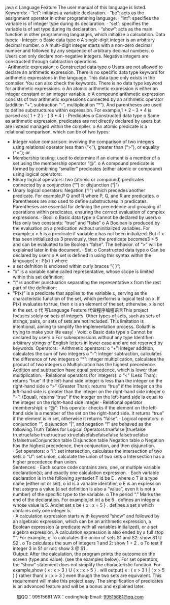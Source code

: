 java c
Language Feature
The user manual of this language is listed.
Keywords:
·   “let”: initiates a variable declaration.
·   “be”: acts as the assignment operator in other programming language.
·   “int”: specifies the variable is of integer type   during its declaration.
·   “set”: specifies the variable is of set type   during its declaration.
·   “show”: acts as the main function in other programming languages, which initialize a calculation.
Data types:
·   Integer:
o   Basic data type
o   A single-digit integer is an arbitrary decimal number.
o   A multi-digit integer starts with a non-zero decimal number and followed by any sequence of arbitrary decimal numbers.
o   Users can only declare non-negative integers. Negative integers are constructed through subtraction operations.   
·   Arithmetic expression:
o   Constructed data type
o   Users are not   allowed to declare   an arithmetic expression. There is no specific data type keyword for arithmetic expressions in the language. This data type only exists in the compiler. You can also check the keywords. There is no data type keyword for arithmetic expressions.
o   An atomic arithmetic expression   is either an integer constant or an integer variable.
o   A compound arithmetic expression consists of two arithmetic expressions connected by an arithmetic operator (addition “+”, subtraction “-”, multiplication “*”). And parentheses are used to define substructures within expression. For example,1 + 2 – 3 * 4
is parsed as:( 1 + 2 ) - ( 3 * 4 )
·   Predicates
o   Constructed data type
o   Same as arithmetic expression, predicates are not   directly declared   by users but are instead managed within the compiler.
o   An atomic predicate   is a relational comparison, which can be of two types:
-   Integer value comparison: involving the comparison of two integers using relational operator less than (“<”), greater than (“>”), or equality (“=”); or
-   Membership testing: used to determine if an element is a member of a set using the membership operator “@”.
o   A compound predicate   is formed by combining “smaller” predicates (either atomic or compound) using logical operators:
-   Binary logical operators: two (atomic or compound) predicates connected by a conjunction (“”) or disjunction (“|”)
-   Unary logical operators: Negation (“!”) which precedes another predicate.
For example,P  Q
and! R
where P, Q, and R are predicates.
o   Parentheses are also used to define substructures in predicates. Parentheses are essential for defining the precedence and grouping of operations within predicates, ensuring the correct evaluation of complex expressions.
·   Bool:
o   Basic data type
o   Cannot   be declared by users
o   Has only two constants: “true” and “false”
o   A Boolean is produced by the evaluation on a predication without uninitialized variables. For example,x > 5
is a predicate if variable x has not been initialized. But if x has been initialized as 3 previously, then the predicate becomes3 > 5
and can be evaluated to be Boolean “false”. The behavior. of “>” will be explained later in this document.
·   Set:
o   Constructed data type
o   Can be declared by users
o   A set is defined in using this syntax within the language{ x : P(x) }
where
-   a set defnition is enclosed within curly braces “{ }”;
-   “x” is a variable name called representative, whose scope is limited within this   set   definition;
-   “:” is another punctuation separating the representative x from the rest part of the definition;
-   “P(x)” is a predicate that applies to the variable x, serving as the characteristic function of the set, which performs a logical test on x. If P(x) evaluates to true, then x is an element of the set; otherwise, x is not in the set.
o   代 写Language Feature
代做程序编程语言This project focuses solely on sets of integers. Other types of sets, such as sets of strings, pairs, or sets of sets are not included. This limitation is intentional, aiming to simplify the implementation process. Goliath is trying to make your life easy!
·   Void:
o   Basic data type
o   Cannot   be declared by users
o   For subexpressions without any type
Identifier: arbitrary strings of English letters in lower case   and are not reserved by keywords.
Operators:
·   Arithmetic operators:
o   “+”: integer addition, calculates the sum of two integers
o   “-”: integer subtraction, calculates the difference of two integers
o   “*”: integer multiplication, calculates the product of two integers
o   Multiplication has the highest precedence. Addition and subtraction have equal precedence, which is lower than multiplication.
·   Relational operators (for integers):
o   “<” (Less Than): returns “true” if the left-hand side integer is less than   the integer on the right-hand side
o   “>” (Greater Than): returns “true” if the integer on the left-hand side is greater   than the integer on the right-hand side integer
o   “=”: (Equal), returns “true” if the integer on the left-hand side is equal   to the integer on the right-hand side integer
·   Relational operator (membership):
o   “@”: This operator checks if the element on the left-hand side is a member of the set on the right-hand side. It returns “true” if the element is in   set, otherwise it returns “false”.
·   Logical operators:
o   conjunction “”, disjunction “|”, and negation “!” are behaved as the following.Truth Tables for Logical Operators:truefalse   |truefalse            truetruefalse   truetruetrue   xtruefalsefalsefalsefalse   falsetruefalse   !xfalsetrueConjunction table
   Disjunction table
   Negation table
o   Negation has the highest precedence, then conjunction, and then disjunction.   
·   Set operators:
o   “I”: set intersection, calculates the intersection   of two sets
o   “U”: set union, calculate the union   of two sets
o   Intersection has a higher precedence   than union.   
Sentences:
·   Each source code   contains zero, one, or multiple variable declaration(s); and exactly one calculation expression.
·   Each variable declaration   is in the following syntaxlet T id be E .
where
o   T is a type name (either int or set),
o   id is a variable identifier,
o   E is an expression that assigns a value (a set definition is also a “value”, even it is not a number) of the specific type to the variable.
o   The period “.” Marks the end of the declaration.
For example,let int a be 5 .
defines an integer a whose value is 5. Andlet set s be { x : x = 5 } .
defines a set s which contains only one integer 5.   
·   A calculation expression   starts with keyword “show” and followed by an algebraic expression, which can be an arithmetic expression, a Boolean expression (a predicate with all variables initialized), or a set algebra expression. A calculation expression is also ended by a full stop “.”. For example,
o   To calculates the union of sets S1 and S2:    show S1 U S2 .
o   To calculates the sum of integers 1 and 2: show 1 + 2 .
o   To test if integer 3 in S1 or not: show 3 @ S1 .   
Output: After the calculation, the program prints the outcome on the screen (type and value). (see the examples below). For set operators, the “show” statement does not simplify the characteristic function. For example,show { x : x > 3 } U { x : x > 5 } .
will output{ x : ( x > 3 ) | ( x > 5 ) }
rather than{ x : x > 3 }
even though the two sets are equivalent. This requirement will make this project easy. The simplification of predicates is an advanced feature and will be a bonus and explained later.



         
加QQ：99515681  WX：codinghelp  Email: 99515681@qq.com
